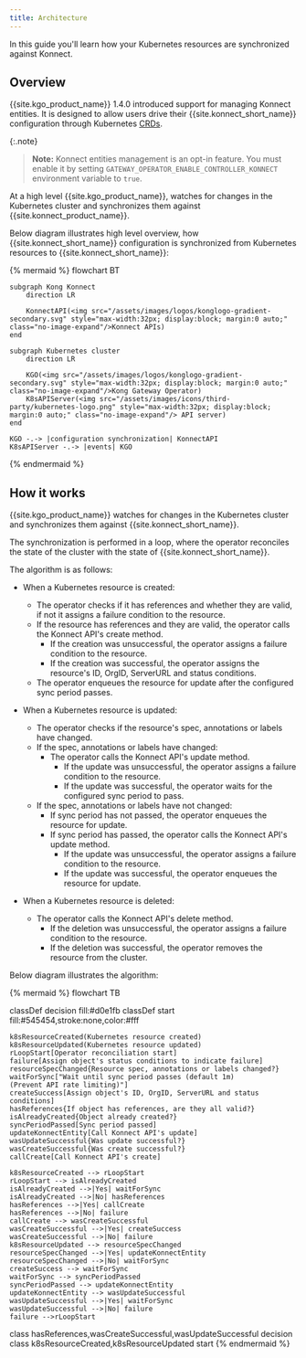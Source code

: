 ```yaml
---
title: Architecture
---
```


In this guide you'll learn how your Kubernetes resources are synchronized against Konnect.

## Overview

{{site.kgo_product_name}} 1.4.0 introduced support for managing Konnect entities.
It is designed to allow users drive their {{site.konnect_short_name}} configuration through Kubernetes [CRDs][k8s_crds].

[k8s_crds]: https://kubernetes.io/docs/concepts/extend-kubernetes/api-extension/custom-resources/

{:.note}
> **Note:** Konnect entities management is an opt-in feature. You must
> enable it by setting `GATEWAY_OPERATOR_ENABLE_CONTROLLER_KONNECT` environment variable to `true`.

At a high level {{site.kgo_product_name}}, watches for changes in the Kubernetes cluster and synchronizes them against {{site.konnect_product_name}}.

Below diagram illustrates high level overview, how {{site.konnect_short_name}} configuration is synchronized from Kubernetes resources to {{site.konnect_short_name}}:

<!--vale off-->
{% mermaid %}
flowchart BT

    subgraph Kong Konnect
        direction LR

        KonnectAPI(<img src="/assets/images/logos/konglogo-gradient-secondary.svg" style="max-width:32px; display:block; margin:0 auto;" class="no-image-expand"/>Konnect APIs)
    end

    subgraph Kubernetes cluster
        direction LR

        KGO(<img src="/assets/images/logos/konglogo-gradient-secondary.svg" style="max-width:32px; display:block; margin:0 auto;" class="no-image-expand"/>Kong Gateway Operator)
        K8sAPIServer(<img src="/assets/images/icons/third-party/kubernetes-logo.png" style="max-width:32px; display:block; margin:0 auto;" class="no-image-expand"/> API server)
    end

    KGO -.-> |configuration synchronization| KonnectAPI
    K8sAPIServer -.-> |events| KGO
{% endmermaid %}
<!--vale on-->

## How it works

{{site.kgo_product_name}} watches for changes in the Kubernetes cluster and synchronizes them against {{site.konnect_short_name}}.

The synchronization is performed in a loop, where the operator reconciles the state of the cluster with the state of {{site.konnect_short_name}}.

The algorithm is as follows:

- When a Kubernetes resource is created:
  - The operator checks if it has references and whether they are valid, if not it assigns a failure condition to the resource.
  - If the resource has references and they are valid, the operator calls the Konnect API's create method.
    - If the creation was unsuccessful, the operator assigns a failure condition to the resource.
    - If the creation was successful, the operator assigns the resource's ID, OrgID, ServerURL and status conditions.
  - The operator enqueues the resource for update after the configured sync period passes.

- When a Kubernetes resource is updated:
  - The operator checks if the resource's spec, annotations or labels have changed.
  - If the spec, annotations or labels have changed:
    - The operator calls the Konnect API's update method.
      - If the update was unsuccessful, the operator assigns a failure condition to the resource.
      - If the update was successful, the operator waits for the configured sync period to pass.
  - If the spec, annotations or labels have not changed:
    - If sync period has not passed, the operator enqueues the resource for update.
    - If sync period has passed, the operator calls the Konnect API's update method.
      - If the update was unsuccessful, the operator assigns a failure condition to the resource.
      - If the update was successful, the operator enqueues the resource for update.

- When a Kubernetes resource is deleted:
  - The operator calls the Konnect API's delete method.
    - If the deletion was unsuccessful, the operator assigns a failure condition to the resource.
    - If the deletion was successful, the operator removes the resource from the cluster.

Below diagram illustrates the algorithm:

<!--vale off-->
{% mermaid %}
flowchart TB

classDef decision fill:#d0e1fb
classDef start fill:#545454,stroke:none,color:#fff

    k8sResourceCreated(Kubernetes resource created)
    k8sResourceUpdated(Kubernetes resource updated)
    rLoopStart[Operator reconciliation start]
    failure[Assign object's status conditions to indicate failure]
    resourceSpecChanged{Resource spec, annotations or labels changed?}
    waitForSync["Wait until sync period passes (default 1m)
    (Prevent API rate limiting)"]
    createSuccess[Assign object's ID, OrgID, ServerURL and status conditions]
    hasReferences{If object has references, are they all valid?}
    isAlreadyCreated{Object already created?}
    syncPeriodPassed[Sync period passed]
    updateKonnectEntity[Call Konnect API's update]
    wasUpdateSuccessful{Was update successful?}
    wasCreateSuccessful{Was create successful?}
    callCreate[Call Konnect API's create]

    k8sResourceCreated --> rLoopStart
    rLoopStart --> isAlreadyCreated
    isAlreadyCreated -->|Yes| waitForSync
    isAlreadyCreated -->|No| hasReferences
    hasReferences -->|Yes| callCreate
    hasReferences -->|No| failure
    callCreate --> wasCreateSuccessful
    wasCreateSuccessful -->|Yes| createSuccess
    wasCreateSuccessful -->|No| failure
    k8sResourceUpdated --> resourceSpecChanged
    resourceSpecChanged -->|Yes| updateKonnectEntity
    resourceSpecChanged -->|No| waitForSync
    createSuccess --> waitForSync
    waitForSync --> syncPeriodPassed
    syncPeriodPassed --> updateKonnectEntity
    updateKonnectEntity --> wasUpdateSuccessful
    wasUpdateSuccessful -->|Yes| waitForSync
    wasUpdateSuccessful -->|No| failure
    failure -->rLoopStart

class hasReferences,wasCreateSuccessful,wasUpdateSuccessful decision
class k8sResourceCreated,k8sResourceUpdated start
{% endmermaid %}
<!--vale on-->
